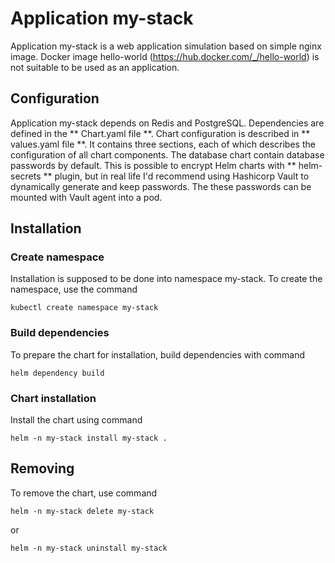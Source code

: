 # Application my-stack
Application my-stack is a web application simulation based on simple nginx image. Docker image hello-world (https://hub.docker.com/_/hello-world)  is not suitable to be used as an application.


## Configuration
Application my-stack depends on Redis and PostgreSQL. Dependencies are defined in the ** Chart.yaml file **.
Chart configuration is described in ** values.yaml file **. It contains three sections, each of which describes the configuration of all chart components.
The database chart contain database passwords by default. This is possible to encrypt Helm charts with ** helm-secrets ** plugin, but in real life I'd recommend using Hashicorp Vault to dynamically generate and keep passwords. The these passwords can be mounted with Vault agent into a pod.


## Installation
### Create namespace
Installation is supposed to be done into namespace my-stack. To create the namespace, use the command
```
kubectl create namespace my-stack
```

### Build dependencies
To prepare the chart for installation, build dependencies with command
```
helm dependency build
```

### Chart installation
Install the chart using command
```
helm -n my-stack install my-stack .
```


## Removing
To remove the chart, use command
```
helm -n my-stack delete my-stack
```
or
```
helm -n my-stack uninstall my-stack
```